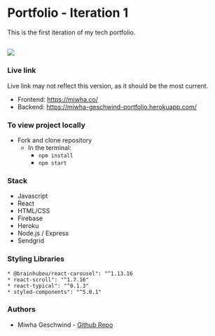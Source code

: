 
# Portfolio - Iteration 1 
This is the first iteration of my tech portfolio.

![](src/Portfolio.GIF)
---

### Live link
Live link may not reflect this version, as it should be the most current. 

* Frontend: https://miwha.co/
* Backend: https://miwha-geschwind-portfolio.herokuapp.com/

### To view project locally   
   * Fork and clone repository
     * In the terminal:
        * `npm install` 
        * `npm start`

### Stack
* Javascript 
* React 
* HTML/CSS 
* Firebase
* Heroku
* Node.js / Express 
* Sendgrid 

### Styling Libraries 
    * @brainhubeu/react-carousel": "^1.13.16
    * react-scroll": "^1.7.16"
    * react-typical": "^0.1.3"
    * styled-components": "^5.0.1"


### Authors

* Miwha Geschwind - [Github Repo](https://github.com/miwhag)

